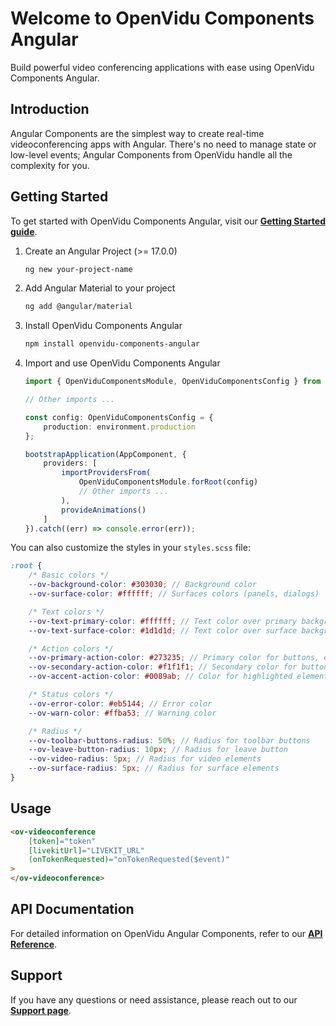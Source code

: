 # Welcome to OpenVidu Components Angular

Build powerful video conferencing applications with ease using OpenVidu Components Angular.

## Introduction

Angular Components are the simplest way to create real-time videoconferencing apps with Angular. There's no need to manage state or low-level events; Angular Components from OpenVidu handle all the complexity for you.

## Getting Started

To get started with OpenVidu Components Angular, visit our [**Getting Started guide**](https://openvidu.io/docs/ui-components/angular-components/).

1. Create an Angular Project (>= 17.0.0)

    ```bash
    ng new your-project-name
    ```

2. Add Angular Material to your project

    ```bash
    ng add @angular/material
    ```

3. Install OpenVidu Components Angular

    ```bash
    npm install openvidu-components-angular
    ```

4. Import and use OpenVidu Components Angular

    ```typescript
    import { OpenViduComponentsModule, OpenViduComponentsConfig } from 'openvidu-components-angular';

    // Other imports ...

    const config: OpenViduComponentsConfig = {
    	production: environment.production
    };

    bootstrapApplication(AppComponent, {
    	providers: [
    		importProvidersFrom(
    			OpenViduComponentsModule.forRoot(config)
    			// Other imports ...
    		),
    		provideAnimations()
    	]
    }).catch((err) => console.error(err));
    ```

You can also customize the styles in your `styles.scss` file:

```scss
:root {
	/* Basic colors */
	--ov-background-color: #303030; // Background color
	--ov-surface-color: #ffffff; // Surfaces colors (panels, dialogs)

	/* Text colors */
	--ov-text-primary-color: #ffffff; // Text color over primary background
	--ov-text-surface-color: #1d1d1d; // Text color over surface background

	/* Action colors */
	--ov-primary-action-color: #273235; // Primary color for buttons, etc.
	--ov-secondary-action-color: #f1f1f1; // Secondary color for buttons, etc.
	--ov-accent-action-color: #0089ab; // Color for highlighted elements

	/* Status colors */
	--ov-error-color: #eb5144; // Error color
	--ov-warn-color: #ffba53; // Warning color

	/* Radius */
	--ov-toolbar-buttons-radius: 50%; // Radius for toolbar buttons
	--ov-leave-button-radius: 10px; // Radius for leave button
	--ov-video-radius: 5px; // Radius for video elements
	--ov-surface-radius: 5px; // Radius for surface elements
}
```

## Usage

```html
<ov-videoconference
	[token]="token"
	[livekitUrl]="LIVEKIT_URL"
	(onTokenRequested)="onTokenRequested($event)"
>
</ov-videoconference>
```

## API Documentation

For detailed information on OpenVidu Angular Components, refer to our [**API Reference**](https://openvidu.io/docs/reference-docs/openvidu-components-angular).

## Support

If you have any questions or need assistance, please reach out to our [**Support page**](https://openvidu.io/support/).
